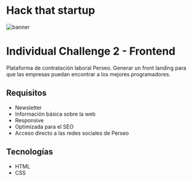 # Hack that startup

![banner](/Assets/banner.jpeg)

# Individual Challenge 2 - Frontend

Plataforma de contratación laboral Perseo.
Generar un front landing para que las empresas puedan encontrar a los mejores programadores.

## Requisitos

- Newsletter
- Información básica sobre la web
- Responsive
- Optimizada para el SEO
- Acceso directo a las redes sociales de Perseo

## Tecnologías

- HTML
- CSS
